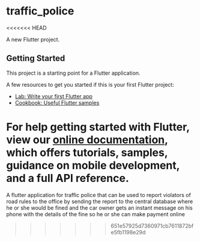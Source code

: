 # traffic_police
<<<<<<< HEAD

A new Flutter project.

## Getting Started

This project is a starting point for a Flutter application.

A few resources to get you started if this is your first Flutter project:

- [Lab: Write your first Flutter app](https://flutter.dev/docs/get-started/codelab)
- [Cookbook: Useful Flutter samples](https://flutter.dev/docs/cookbook)

For help getting started with Flutter, view our
[online documentation](https://flutter.dev/docs), which offers tutorials,
samples, guidance on mobile development, and a full API reference.
=======
A flutter application for traffic police that can be used to report violators of road rules to the office by sending the report to the central database where he or she would be fined and the car owner gets an instant message on his phone with the details of the fine so he or she can make payment online
>>>>>>> 651e57925d7360971cb7611872bfe5fb1198e29d
